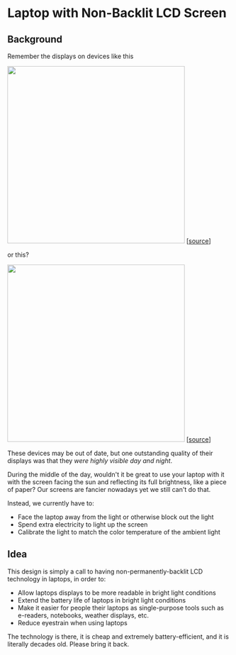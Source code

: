 # Laptop with Non-Backlit LCD Screen

## Background

Remember the displays on devices like this

<img width="400" src="https://user-images.githubusercontent.com/1570168/50686600-ea4d6400-0fd2-11e9-81cf-4e16ccf19a8c.png"> [[source](https://www.youtube.com/watch?v=IaOYvNOyZg0)]

or this?

<img width="400" src="https://user-images.githubusercontent.com/1570168/50686675-25e82e00-0fd3-11e9-895e-2c6231164aea.png"> [[source](https://mindtribe.com/2015/08/a-wreck-to-remember/)]

These devices may be out of date, but one outstanding quality of their displays was that they *were highly visible day and night*.

During the middle of the day, wouldn't it be great to use your laptop with it with the screen facing the sun and reflecting its full brightness, like a piece of paper? Our screens are fancier nowadays yet we still can't do that.

Instead, we currently have to:
- Face the laptop away from the light or otherwise block out the light
- Spend extra electricity to light up the screen
- Calibrate the light to match the color temperature of the ambient light

## Idea

This design is simply a call to having non-permanently-backlit LCD technology in laptops, in order to:
- Allow laptops displays to be more readable in bright light conditions
- Extend the battery life of laptops in bright light conditions
- Make it easier for people their laptops as single-purpose tools such as e-readers, notebooks, weather displays, etc.
- Reduce eyestrain when using laptops

The technology is there, it is cheap and extremely battery-efficient, and it is literally decades old. Please bring it back.
